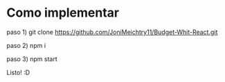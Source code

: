 # Como implementar

paso 1) git clone https://github.com/JoniMeichtry11/Budget-Whit-React.git

paso 2) npm i

paso 3) npm start

Listo! :D